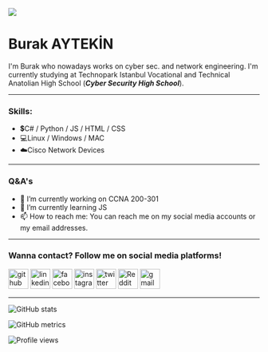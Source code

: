 ![](https://pbs.twimg.com/profile_banners/1107366245266083841/1678910790/1500x500)
# Burak AYTEKİN

I'm Burak who nowadays works on cyber sec. and network engineering. I'm currently studying at Technopark Istanbul Vocational and Technical Anatolian High School (***Cyber Security High School***).

---

### **Skills:** 
- 💲C# / Python / JS / HTML / CSS 
- 💻Linux / Windows / MAC
- ☁️Cisco Network Devices

---
### Q&A's
- 🔭 I’m currently working on CCNA 200-301 
- 🌱 I’m currently learning JS 
- 📫 How to reach me: You can reach me on my social media accounts or my email addresses. 

---
### **Wanna contact?** Follow me on social media platforms!

[<img src='https://cdn.jsdelivr.net/npm/simple-icons@3.0.1/icons/github.svg' alt='github' height='40'>](https://github.com/BAYTEK1N)  [<img src='https://cdn.jsdelivr.net/npm/simple-icons@3.0.1/icons/linkedin.svg' alt='linkedin' height='40'>](https://www.linkedin.com/in/burak-aytekin-0b54a4206//)  [<img src='https://cdn.jsdelivr.net/npm/simple-icons@3.0.1/icons/facebook.svg' alt='facebook' height='40'>](https://www.facebook.com/profile.php?id=100009370865113)  [<img src='https://cdn.jsdelivr.net/npm/simple-icons@3.0.1/icons/instagram.svg' alt='instagram' height='40'>](https://www.instagram.com/baytekin_12//)  [<img src='https://cdn.jsdelivr.net/npm/simple-icons@3.0.1/icons/twitter.svg' alt='twitter' height='40'>](https://twitter.com/Burak12aytekin)  [<img src='https://cdn.jsdelivr.net/npm/simple-icons@3.0.1/icons/reddit.svg' alt='Reddit' height='40'>](https://www.reddit.com/user/Baytek1n)  [<img src='https://cdn.jsdelivr.net/npm/simple-icons@3.0.1/icons/gmail.svg' alt='gmail' height='40'>](burakfarukaytekin06@gmail.com)  

---

![GitHub stats](https://github-readme-stats.vercel.app/api?username=BAYTEK1N&show_icons=true)  

![GitHub metrics](https://metrics.lecoq.io/BAYTEK1N)  

![Profile views](https://gpvc.arturio.dev/BAYTEK1N)  
